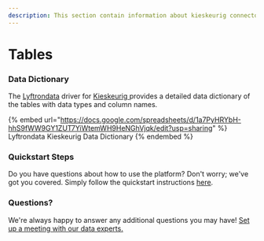 ```yaml
---
description: This section contain information about kieskeurig connector tables information
---
```


# Tables

### Data Dictionary

The [Lyftrondata](https://www.lyftrondata.com/) driver for [Kieskeurig](https://www.lyftrondata.com/integration/kieskeurig/)[ ](https://www.lyftrondata.com/integration/kieskeurig/)provides a detailed data dictionary of the tables with data types and column names.

{% embed url="https://docs.google.com/spreadsheets/d/1a7PyHRYbH-hhS9fWW9GY1ZUT7YiWtemWH9HeNGhVjqk/edit?usp=sharing" %}
Lyftrondata Kieskeurig Data Dictionary
{% endembed %}

### Quickstart Steps

Do you have questions about how to use the platform? Don't worry; we've got you covered. Simply follow the quickstart instructions [here](../../../../quickstart-steps.md).

### Questions? <a href="#questions" id="questions"></a>

We're always happy to answer any additional questions you may have! [Set up a meeting with our data experts.](https://www.lyftrondata.com/book-a-meeting/)

